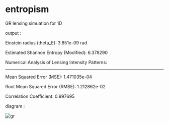 # entropism


GR lensing simuation for 1D 

output : 

Einstein radius (theta_E): 3.851e-09 rad

Estimated Shannon Entropy (Modified): 6.378290

Numerical Analysis of Lensing Intensity Patterns:

--------------------------------------------------

Mean Squared Error (MSE): 1.471035e-04

Root Mean Squared Error (RMSE): 1.212862e-02

Correlation Coefficient: 0.997695


diagram : 

![gr](https://github.com/user-attachments/assets/76f06798-a741-4339-8add-4001647dd6da)
